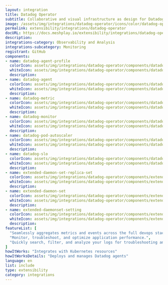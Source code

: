 ```yaml
---
layout: integration
title: Datadog Operator
subtitle: Collaborative and visual infrastructure as design for Datadog Operator
image: /assets/img/integrations/datadog-operator/icons/color/datadog-operator-color.svg
permalink: extensibility/integrations/datadog-operator
docURL: https://docs.meshplay.io/extensibility/integrations/datadog-operator
description: 
integrations-category: Observability and Analysis
integrations-subcategory: Monitoring
registrant: GitHub
components: 
- name: datadog-agent-profile
  colorIcon: assets/img/integrations/datadog-operator/components/datadog-agent-profile/icons/color/datadog-agent-profile-color.svg
  whiteIcon: assets/img/integrations/datadog-operator/components/datadog-agent-profile/icons/white/datadog-agent-profile-white.svg
  description: 
- name: datadog-agent
  colorIcon: assets/img/integrations/datadog-operator/components/datadog-agent/icons/color/datadog-agent-color.svg
  whiteIcon: assets/img/integrations/datadog-operator/components/datadog-agent/icons/white/datadog-agent-white.svg
  description: 
- name: datadog-metric
  colorIcon: assets/img/integrations/datadog-operator/components/datadog-metric/icons/color/datadog-metric-color.svg
  whiteIcon: assets/img/integrations/datadog-operator/components/datadog-metric/icons/white/datadog-metric-white.svg
  description: 
- name: datadog-monitor
  colorIcon: assets/img/integrations/datadog-operator/components/datadog-monitor/icons/color/datadog-monitor-color.svg
  whiteIcon: assets/img/integrations/datadog-operator/components/datadog-monitor/icons/white/datadog-monitor-white.svg
  description: 
- name: datadog-pod-autoscaler
  colorIcon: assets/img/integrations/datadog-operator/components/datadog-pod-autoscaler/icons/color/datadog-pod-autoscaler-color.svg
  whiteIcon: assets/img/integrations/datadog-operator/components/datadog-pod-autoscaler/icons/white/datadog-pod-autoscaler-white.svg
  description: 
- name: datadog-slo
  colorIcon: assets/img/integrations/datadog-operator/components/datadog-slo/icons/color/datadog-slo-color.svg
  whiteIcon: assets/img/integrations/datadog-operator/components/datadog-slo/icons/white/datadog-slo-white.svg
  description: 
- name: extended-daemon-set-replica-set
  colorIcon: assets/img/integrations/datadog-operator/components/extended-daemon-set-replica-set/icons/color/extended-daemon-set-replica-set-color.svg
  whiteIcon: assets/img/integrations/datadog-operator/components/extended-daemon-set-replica-set/icons/white/extended-daemon-set-replica-set-white.svg
  description: 
- name: extended-daemon-set
  colorIcon: assets/img/integrations/datadog-operator/components/extended-daemon-set/icons/color/extended-daemon-set-color.svg
  whiteIcon: assets/img/integrations/datadog-operator/components/extended-daemon-set/icons/white/extended-daemon-set-white.svg
  description: 
- name: extended-daemonset-setting
  colorIcon: assets/img/integrations/datadog-operator/components/extended-daemonset-setting/icons/color/extended-daemonset-setting-color.svg
  whiteIcon: assets/img/integrations/datadog-operator/components/extended-daemonset-setting/icons/white/extended-daemonset-setting-white.svg
  description: 
featureList: [
  "Seamlessly aggregates metrics and events across the full devops stack.",
  "Monitor, troubleshoot, and optimize application performance.",
  "Quickly search, filter, and analyze your logs for troubleshooting and open-ended exploration of your data."
]
howItWorks: "Integrates with Kubernetes resources"
howItWorksDetails: "Deploys and manages Datadog agents"
language: en
list: include
type: extensibility
category: integrations
---
```

